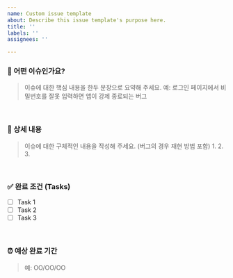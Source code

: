 ```yaml
---
name: Custom issue template
about: Describe this issue template's purpose here.
title: ''
labels: ''
assignees: ''

---
```


### **📌 어떤 이슈인가요?**
> 이슈에 대한 핵심 내용을 한두 문장으로 요약해 주세요.
> 예: 로그인 페이지에서 비밀번호를 잘못 입력하면 앱이 강제 종료되는 버그

<br>

### **📝 상세 내용**
> 이슈에 대한 구체적인 내용을 작성해 주세요. (버그의 경우 재현 방법 포함)
> 1.
> 2.
> 3.

<br>

### **✅ 완료 조건 (Tasks)**
- [ ] Task 1
- [ ] Task 2
- [ ] Task 3

<br>

### **⏰ 예상 완료 기간**
> 예: OO/OO/OO
